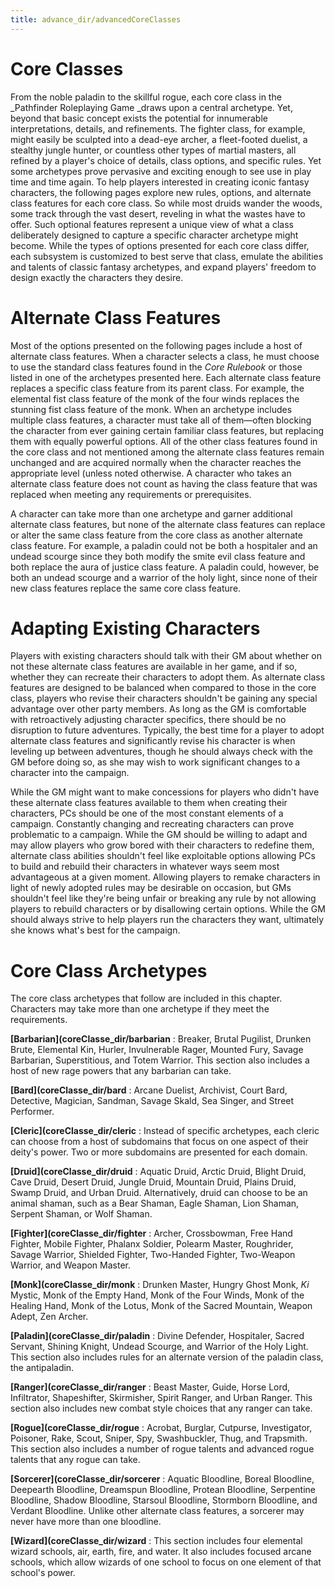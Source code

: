 ```yaml
---
title: advance_dir/advancedCoreClasses
---
```

# Core Classes

From the noble paladin to the skillful rogue, each core class in the _Pathfinder Roleplaying Game _draws upon a central archetype. Yet, beyond that basic concept exists the potential for innumerable interpretations, details, and refinements. The fighter class, for example, might easily be sculpted into a dead-eye archer, a fleet-footed duelist, a stealthy jungle hunter, or countless other types of martial masters, all refined by a player's choice of details, class options, and specific rules. Yet some archetypes prove pervasive and exciting enough to see use in play time and time again. To help players interested in creating iconic fantasy characters, the following pages explore new rules, options, and alternate class features for each core class. So while most druids wander the woods, some track through the vast desert, reveling in what the wastes have to offer. Such optional features represent a unique view of what a class deliberately designed to capture a specific character archetype might become. While the types of options presented for each core class differ, each subsystem is customized to best serve that class, emulate the abilities and talents of classic fantasy archetypes, and expand players' freedom to design exactly the characters they desire.

# Alternate Class Features

Most of the options presented on the following pages include a host of alternate class features. When a character selects a class, he must choose to use the standard class features found in the _Core Rulebook_ or those listed in one of the archetypes presented here. Each alternate class feature replaces a specific class feature from its parent class. For example, the elemental fist class feature of the monk of the four winds replaces the stunning fist class feature of the monk. When an archetype includes multiple class features, a character must take all of them—often blocking the character from ever gaining certain familiar class features, but replacing them with equally powerful options. All of the other class features found in the core class and not mentioned among the alternate class features remain unchanged and are acquired normally when the character reaches the appropriate level (unless noted otherwise. A character who takes an alternate class feature does not count as having the class feature that was replaced when meeting any requirements or prerequisites.

A character can take more than one archetype and garner additional alternate class features, but none of the alternate class features can replace or alter the same class feature from the core class as another alternate class feature. For example, a paladin could not be both a hospitaler and an undead scourge since they both modify the smite evil class feature and both replace the aura of justice class feature. A paladin could, however, be both an undead scourge and a warrior of the holy light, since none of their new class features replace the same core class feature.

# Adapting Existing Characters

Players with existing characters should talk with their GM about whether on not these alternate class features are available in her game, and if so, whether they can recreate their characters to adopt them. As alternate class features are designed to be balanced when compared to those in the core class, players who revise their characters shouldn't be gaining any special advantage over other party members. As long as the GM is comfortable with retroactively adjusting character specifics, there should be no disruption to future adventures. Typically, the best time for a player to adopt alternate class features and significantly revise his character is when leveling up between adventures, though he should always check with the GM before doing so, as she may wish to work significant changes to a character into the campaign.

While the GM might want to make concessions for players who didn't have these alternate class features available to them when creating their characters, PCs should be one of the most constant elements of a campaign. Constantly changing and recreating characters can prove problematic to a campaign. While the GM should be willing to adapt and may allow players who grow bored with their characters to redefine them, alternate class abilities shouldn't feel like exploitable options allowing PCs to build and rebuild their characters in whatever ways seem most advantageous at a given moment. Allowing players to remake characters in light of newly adopted rules may be desirable on occasion, but GMs shouldn't feel like they're being unfair or breaking any rule by not allowing players to rebuild characters or by disallowing certain options. While the GM should always strive to help players run the characters they want, ultimately she knows what's best for the campaign.

# Core Class Archetypes

The core class archetypes that follow are included in this chapter. Characters may take more than one archetype if they meet the requirements.

**[Barbarian](coreClasse_dir/barbarian** : Breaker, Brutal Pugilist, Drunken Brute, Elemental Kin, Hurler, Invulnerable Rager, Mounted Fury, Savage Barbarian, Superstitious, and Totem Warrior. This section also includes a host of new rage powers that any barbarian can take.

**[Bard](coreClasse_dir/bard** : Arcane Duelist, Archivist, Court Bard, Detective, Magician, Sandman, Savage Skald, Sea Singer, and Street Performer.

**[Cleric](coreClasse_dir/cleric** : Instead of specific archetypes, each cleric can choose from a host of subdomains that focus on one aspect of their deity's power. Two or more subdomains are presented for each domain.

**[Druid](coreClasse_dir/druid** : Aquatic Druid, Arctic Druid, Blight Druid, Cave Druid, Desert Druid, Jungle Druid, Mountain Druid, Plains Druid, Swamp Druid, and Urban Druid. Alternatively, druid can choose to be an animal shaman, such as a Bear Shaman, Eagle Shaman, Lion Shaman, Serpent Shaman, or Wolf Shaman.

**[Fighter](coreClasse_dir/fighter** : Archer, Crossbowman, Free Hand Fighter, Mobile Fighter, Phalanx Soldier, Polearm Master, Roughrider, Savage Warrior, Shielded Fighter, Two-Handed Fighter, Two-Weapon Warrior, and Weapon Master.

**[Monk](coreClasse_dir/monk** : Drunken Master, Hungry Ghost Monk, _Ki_ Mystic, Monk of the Empty Hand, Monk of the Four Winds, Monk of the Healing Hand, Monk of the Lotus, Monk of the Sacred Mountain, Weapon Adept, Zen Archer.

**[Paladin](coreClasse_dir/paladin** : Divine Defender, Hospitaler, Sacred Servant, Shining Knight, Undead Scourge, and Warrior of the Holy Light. This section also includes rules for an alternate version of the paladin class, the antipaladin.

**[Ranger](coreClasse_dir/ranger** : Beast Master, Guide, Horse Lord, Infiltrator, Shapeshifter, Skirmisher, Spirit Ranger, and Urban Ranger. This section also includes new combat style choices that any ranger can take.

**[Rogue](coreClasse_dir/rogue** : Acrobat, Burglar, Cutpurse, Investigator, Poisoner, Rake, Scout, Sniper, Spy, Swashbuckler, Thug, and Trapsmith. This section also includes a number of rogue talents and advanced rogue talents that any rogue can take.

**[Sorcerer](coreClasse_dir/sorcerer** : Aquatic Bloodline, Boreal Bloodline, Deepearth Bloodline, Dreamspun Bloodline, Protean Bloodline, Serpentine Bloodline, Shadow Bloodline, Starsoul Bloodline, Stormborn Bloodline, and Verdant Bloodline. Unlike other alternate class features, a sorcerer may never have more than one bloodline.

**[Wizard](coreClasse_dir/wizard** : This section includes four elemental wizard schools, air, earth, fire, and water. It also includes focused arcane schools, which allow wizards of one school to focus on one element of that school's power.

